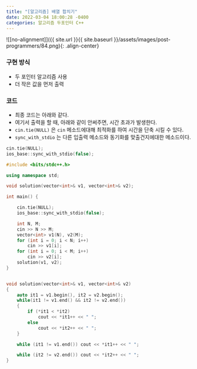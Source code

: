 ```yaml
---
title: "[알고리즘] 배열 합치기"
date: 2022-03-04 18:00:28 -0400
categories: 알고리즘 두포인터 C++
---
```


![[no-alignment]]({{ site.url }}{{ site.baseurl }}/assets/images/post-programmers/84.png){: .align-center}


### 구현 방식

- 두 포인터 알고리즘 사용
- 더 작은 값을 먼저 출력

### 코드

- 최종 코드는 아래와 같다.
- 여기서 출력을 할 때, 아래와 같이 안써주면, 시간 초과가 발생한다.
- `cin.tie(NULL)` 은 `cin` 메소드에대해 최적화를 하여 시간을 단축 시킬 수 있다.
- `sync_with_stdio` 는 다른 입출력 메소드와 동기화를 맞출건지에대한 메소드이다.


```cpp
cin.tie(NULL);
ios_base::sync_with_stdio(false);
```

```cpp
#include <bits/stdc++.h>

using namespace std;

void solution(vector<int>& v1, vector<int>& v2);

int main() {

	cin.tie(NULL);
	ios_base::sync_with_stdio(false);

	int N, M;
	cin >> N >> M;
	vector<int> v1(N), v2(M);
	for (int i = 0; i < N; i++)
		cin >> v1[i];
	for (int i = 0; i < M; i++)
		cin >> v2[i];
	solution(v1, v2);
}


void solution(vector<int>& v1, vector<int>& v2)
{
	auto it1 = v1.begin(), it2 = v2.begin();
	while(it1 != v1.end() && it2 != v2.end())
	{
		if (*it1 < *it2)
			cout << *it1++ << " ";
		else
			cout << *it2++ << " ";
	}

	while (it1 != v1.end()) cout << *it1++ << " ";

	while (it2 != v2.end()) cout << *it2++ << " ";
}

```